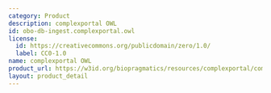 ```yaml
---
category: Product
description: complexportal OWL
id: obo-db-ingest.complexportal.owl
license:
  id: https://creativecommons.org/publicdomain/zero/1.0/
  label: CC0-1.0
name: complexportal OWL
product_url: https://w3id.org/biopragmatics/resources/complexportal/complexportal.owl
layout: product_detail
---
```

